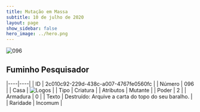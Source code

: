 ```yaml
---
title: Mutação em Massa
subtitle: 10 de julho de 2020
layout: page
show_sidebar: false
hero_image: ../hero.png
---
```


![096](https://cdn.keyforgegame.com/media/card_front/pt/479_096_XC9823CQ2V92_pt.png)

## Fuminho Pesquisador

|----|----|
| ID | 2c010c92-229d-438c-a007-4767fe0560fc |
| Número | 096 |
| Casa | ![Logos](https://archonarcana.com/images/thumb/c/ce/Logos.png/22px-Logos.png "Logos") |
| Tipo | Criatura |
| Atributos | Mutante |
| Poder | 2 |
| Armadura | 0 |
| Texto | Destruído: Arquive a carta do topo do seu baralho. |
| Raridade | Incomum |
